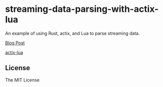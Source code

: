 # streaming-data-parsing-with-actix-lua

An example of using Rust, actix, and Lua to parse streaming data.

[Blog Post](https://devpoga.org/post/parsing-streaming-data-actix-lua/<Paste>)

[actix-lua](https://github.com/poga/actix-lua)

## License

The MIT License
